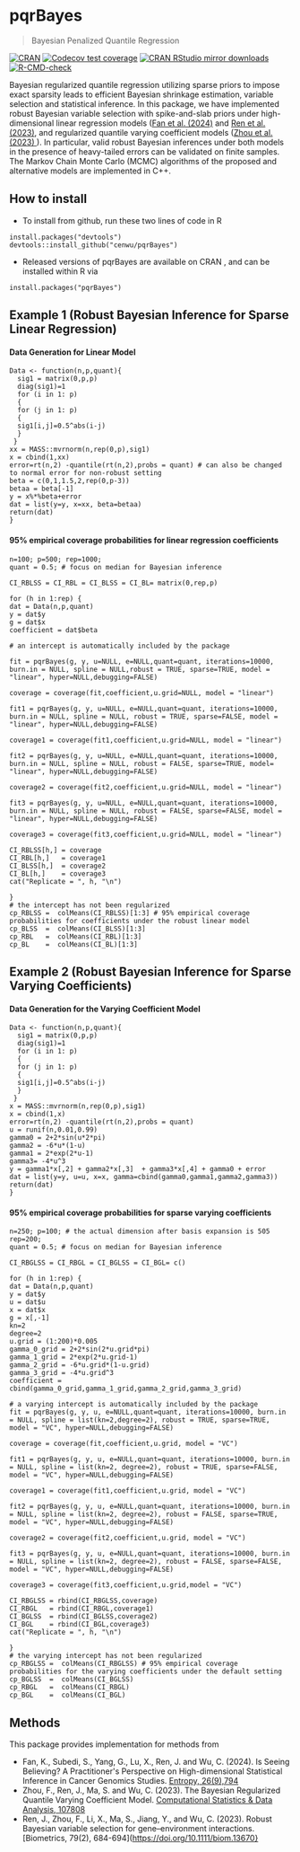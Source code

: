 
<!-- README.md is generated from README.Rmd. Please edit that file -->

# pqrBayes

> Bayesian Penalized Quantile Regression

<!-- badges: start -->

[![CRAN](https://www.r-pkg.org/badges/version/pqrBayes)](https://cran.r-project.org/package=pqrBayes)
[![Codecov test
coverage](https://codecov.io/gh/cenwu/pqrBayes/branch/master/graph/badge.svg)](https://app.codecov.io/gh/cenwu/pqrBayes?branch=master)
[![CRAN RStudio mirror
downloads](https://cranlogs.r-pkg.org/badges/pqrBayes)](https://www.r-pkg.org:443/pkg/pqrBayes)
[![R-CMD-check](https://github.com/cenwu/pqrBayes/actions/workflows/R-CMD-check.yaml/badge.svg)](https://github.com/cenwu/pqrBayes/actions/workflows/R-CMD-check.yaml)

<!-- badges: end -->


Bayesian regularized quantile regression utilizing sparse priors to 
    impose exact sparsity leads to efficient Bayesian shrinkage estimation, variable 
    selection and statistical inference. In this package, we have implemented robust
    Bayesian variable selection with spike-and-slab priors under high-dimensional
    linear regression models ([Fan et al. (2024)](https://doi.org/10.3390/e26090794) and 
    [Ren et al. (2023)](https://doi.org/10.1111/biom.13670}), and regularized quantile varying
    coefficient models ([Zhou et al.(2023) ](https://doi.org/10.1016/j.csda.2023.107808)). In particular, 
    valid robust Bayesian inferences under both models in the presence of heavy-tailed errors
    can be validated on finite samples. The Markov Chain Monte Carlo (MCMC) algorithms 
    of the proposed and alternative models are implemented in C++.   

## How to install

 - To install from github, run these two lines of code in R

<!-- end list -->

    install.packages("devtools")
    devtools::install_github("cenwu/pqrBayes")

- Released versions of pqrBayes are available on CRAN
    <!-- [(link)](https://cran.r-project.org/package=pqrBayes) --> ,
    and can be installed within R via

<!-- end list -->

    install.packages("pqrBayes")

## Example 1 (Robust Bayesian Inference for Sparse Linear Regression)

#### Data Generation for Linear Model 

    Data <- function(n,p,quant){
      sig1 = matrix(0,p,p)
      diag(sig1)=1
      for (i in 1: p)
      {
      for (j in 1: p)
      {
      sig1[i,j]=0.5^abs(i-j)
      }
     }
    xx = MASS::mvrnorm(n,rep(0,p),sig1)
    x = cbind(1,xx)
    error=rt(n,2) -quantile(rt(n,2),probs = quant) # can also be changed to normal error for non-robust setting
    beta = c(0,1,1.5,2,rep(0,p-3))
    betaa = beta[-1]
    y = x%*%beta+error
    dat = list(y=y, x=xx, beta=betaa)
    return(dat)
    }
#### 95% empirical coverage probabilities for linear regression coefficients

    n=100; p=500; rep=1000;
    quant = 0.5; # focus on median for Bayesian inference

    CI_RBLSS = CI_RBL = CI_BLSS = CI_BL= matrix(0,rep,p)

    for (h in 1:rep) {
    dat = Data(n,p,quant)
    y = dat$y
    g = dat$x
    coefficient = dat$beta

    # an intercept is automatically included by the package

    fit = pqrBayes(g, y, u=NULL, e=NULL,quant=quant, iterations=10000, burn.in = NULL, spline = NULL,robust = TRUE, sparse=TRUE, model = "linear", hyper=NULL,debugging=FALSE)

    coverage = coverage(fit,coefficient,u.grid=NULL, model = "linear")

    fit1 = pqrBayes(g, y, u=NULL, e=NULL,quant=quant, iterations=10000, burn.in = NULL, spline = NULL, robust = TRUE, sparse=FALSE, model = "linear", hyper=NULL,debugging=FALSE)

    coverage1 = coverage(fit1,coefficient,u.grid=NULL, model = "linear")
  
    fit2 = pqrBayes(g, y, u=NULL, e=NULL,quant=quant, iterations=10000, burn.in = NULL, spline = NULL, robust = FALSE, sparse=TRUE, model= "linear", hyper=NULL,debugging=FALSE)
   
    coverage2 = coverage(fit2,coefficient,u.grid=NULL, model = "linear")
  
    fit3 = pqrBayes(g, y, u=NULL, e=NULL,quant=quant, iterations=10000, burn.in = NULL, spline = NULL, robust = FALSE, sparse=FALSE, model = "linear", hyper=NULL,debugging=FALSE)
    
    coverage3 = coverage(fit3,coefficient,u.grid=NULL, model = "linear")
  
    CI_RBLSS[h,] = coverage
    CI_RBL[h,]   = coverage1
    CI_BLSS[h,]  = coverage2
    CI_BL[h,]    = coverage3
    cat("Replicate = ", h, "\n")
    
    }
    # the intercept has not been regularized
    cp_RBLSS =  colMeans(CI_RBLSS)[1:3] # 95% empirical coverage probabilities for coefficients under the robust linear model
    cp_BLSS  =  colMeans(CI_BLSS)[1:3]
    cp_RBL   =  colMeans(CI_RBL)[1:3]
    cp_BL    =  colMeans(CI_BL)[1:3]

## Example 2 (Robust Bayesian Inference for Sparse Varying Coefficients)
#### Data Generation for the Varying Coefficient Model 

    Data <- function(n,p,quant){
      sig1 = matrix(0,p,p)
      diag(sig1)=1
      for (i in 1: p)
      {
      for (j in 1: p)
      {
      sig1[i,j]=0.5^abs(i-j)
      }
     }
    x = MASS::mvrnorm(n,rep(0,p),sig1)
    x = cbind(1,x)
    error=rt(n,2) -quantile(rt(n,2),probs = quant)
    u = runif(n,0.01,0.99)
    gamma0 = 2+2*sin(u*2*pi)
    gamma2 = -6*u*(1-u)
    gamma1 = 2*exp(2*u-1)
    gamma3= -4*u^3
    y = gamma1*x[,2] + gamma2*x[,3]  + gamma3*x[,4] + gamma0 + error
    dat = list(y=y, u=u, x=x, gamma=cbind(gamma0,gamma1,gamma2,gamma3))
    return(dat)
    }
#### 95% empirical coverage probabilities for sparse varying coefficients

    n=250; p=100; # the actual dimension after basis expansion is 505
    rep=200;
    quant = 0.5; # focus on median for Bayesian inference

    CI_RBGLSS = CI_RBGL = CI_BGLSS = CI_BGL= c()

    for (h in 1:rep) {
    dat = Data(n,p,quant)
    y = dat$y
    u = dat$u
    x = dat$x
    g = x[,-1]
    kn=2
    degree=2
    u.grid = (1:200)*0.005
    gamma_0_grid = 2+2*sin(2*u.grid*pi)
    gamma_1_grid = 2*exp(2*u.grid-1)
    gamma_2_grid = -6*u.grid*(1-u.grid)
    gamma_3_grid = -4*u.grid^3
    coefficient = cbind(gamma_0_grid,gamma_1_grid,gamma_2_grid,gamma_3_grid)

    # a varying intercept is automatically included by the package
    fit = pqrBayes(g, y, u, e=NULL,quant=quant, iterations=10000, burn.in = NULL, spline = list(kn=2,degree=2), robust = TRUE, sparse=TRUE, model = "VC", hyper=NULL,debugging=FALSE)
    
    coverage = coverage(fit,coefficient,u.grid, model = "VC")

    fit1 = pqrBayes(g, y, u, e=NULL,quant=quant, iterations=10000, burn.in = NULL, spline = list(kn=2, degree=2), robust = TRUE, sparse=FALSE, model = "VC", hyper=NULL,debugging=FALSE)
    
    coverage1 = coverage(fit1,coefficient,u.grid, model = "VC")
  
    fit2 = pqrBayes(g, y, u, e=NULL,quant=quant, iterations=10000, burn.in = NULL, spline = list(kn=2, degree=2), robust = FALSE, sparse=TRUE, model = "VC", hyper=NULL,debugging=FALSE)
    
    coverage2 = coverage(fit2,coefficient,u.grid, model = "VC")
  
    fit3 = pqrBayes(g, y, u, e=NULL,quant=quant, iterations=10000, burn.in = NULL, spline = list(kn=2, degree=2), robust = FALSE, sparse=FALSE, model = "VC", hyper=NULL,debugging=FALSE)
   
    coverage3 = coverage(fit3,coefficient,u.grid,model = "VC")
  
    CI_RBGLSS = rbind(CI_RBGLSS,coverage)
    CI_RBGL   = rbind(CI_RBGL,coverage1)
    CI_BGLSS  = rbind(CI_BGLSS,coverage2)
    CI_BGL    = rbind(CI_BGL,coverage3)
    cat("Replicate = ", h, "\n")
    
    }
    # the varying intercept has not been regularized
    cp_RBGLSS =  colMeans(CI_RBGLSS) # 95% empirical coverage probabilities for the varying coefficients under the default setting
    cp_BGLSS  =  colMeans(CI_BGLSS)
    cp_RBGL   =  colMeans(CI_RBGL)
    cp_BGL    =  colMeans(CI_BGL)


## Methods

This package provides implementation for methods from
  
  - Fan, K., Subedi, S., Yang, G., Lu, X., Ren, J. and Wu, C. (2024). Is Seeing Believing? A Practitioner's Perspective on High-dimensional Statistical Inference in Cancer Genomics Studies. [Entropy, 26(9),794](https://doi.org/10.3390/e26090794)
  - Zhou, F., Ren, J., Ma, S. and Wu, C. (2023). The Bayesian Regularized Quantile Varying Coefficient Model.  [Computational Statistics & Data Analysis, 107808](https://doi.org/10.1016/j.csda.2023.107808)
  - Ren, J., Zhou, F., Li, X., Ma, S., Jiang, Y., and Wu, C. (2023). Robust Bayesian variable selection for gene–environment interactions. [Biometrics, 79(2), 684-694](https://doi.org/10.1111/biom.13670}
